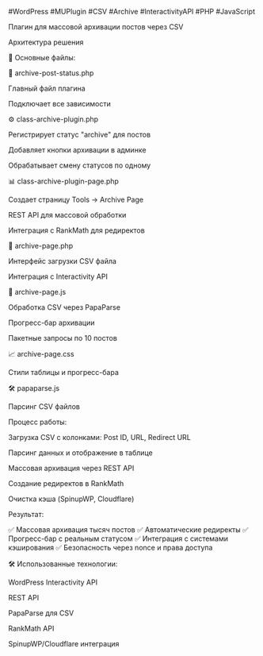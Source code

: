 #WordPress #MUPlugin #CSV #Archive #InteractivityAPI #PHP #JavaScript

Плагин для массовой архивации постов через CSV

Архитектура решения

📁 Основные файлы:

🎯 archive-post-status.php

Главный файл плагина

Подключает все зависимости

⚙️ class-archive-plugin.php

Регистрирует статус "archive" для постов

Добавляет кнопки архивации в админке

Обрабатывает смену статусов по одному

📊 class-archive-plugin-page.php

Создает страницу Tools → Archive Page

REST API для массовой обработки

Интеграция с RankMath для редиректов

🎨 archive-page.php

Интерфейс загрузки CSV файла

Интеграция с Interactivity API

🚀 archive-page.js

Обработка CSV через PapaParse

Прогресс-бар архивации

Пакетные запросы по 10 постов

📈 archive-page.css

Стили таблицы и прогресс-бара

🛠️ papaparse.js

Парсинг CSV файлов

Процесс работы:

Загрузка CSV с колонками: Post ID, URL, Redirect URL

Парсинг данных и отображение в таблице

Массовая архивация через REST API

Создание редиректов в RankMath

Очистка кэша (SpinupWP, Cloudflare)

Результат:

✅ Массовая архивация тысяч постов
✅ Автоматические редиректы
✅ Прогресс-бар с реальным статусом
✅ Интеграция с системами кэширования
✅ Безопасность через nonce и права доступа

🛠️ Использованные технологии:

WordPress Interactivity API

REST API

PapaParse для CSV

RankMath API

SpinupWP/Cloudflare интеграция
